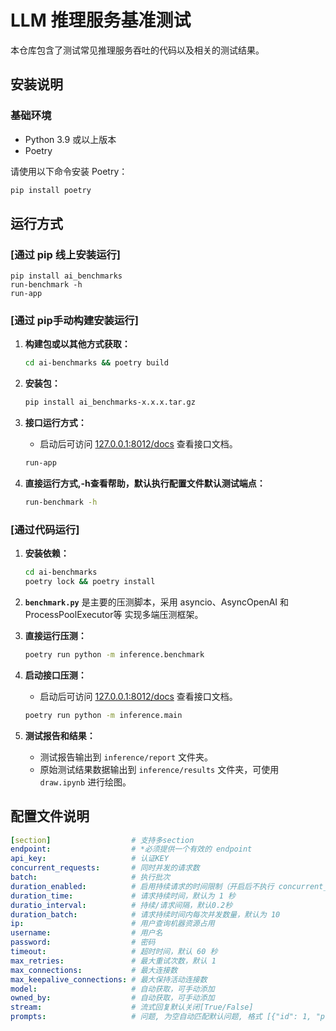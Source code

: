 # LLM 推理服务基准测试

本仓库包含了测试常见推理服务吞吐的代码以及相关的测试结果。

## 安装说明

### 基础环境

- Python 3.9 或以上版本
- Poetry

请使用以下命令安装 Poetry：
```bash
pip install poetry
```

## 运行方式

### [通过 pip 线上安装运行]

    pip install ai_benchmarks
    run-benchmark -h
    run-app

### [通过 pip手动构建安装运行]

1. **构建包或以其他方式获取：**
    ```bash
    cd ai-benchmarks && poetry build
    ```

2. **安装包：**
    ```bash
    pip install ai_benchmarks-x.x.x.tar.gz
    ```

3. **接口运行方式：**
   - 启动后可访问 [127.0.0.1:8012/docs](http://127.0.0.1:8012/docs) 查看接口文档。
    ```bash
    run-app
    ```

4. **直接运行方式,-h查看帮助，默认执行配置文件默认测试端点：**
    ```bash
    run-benchmark -h
    ```

### [通过代码运行]

1. **安装依赖：**
    ```bash
    cd ai-benchmarks
    poetry lock && poetry install
    ```

2. **`benchmark.py`** 是主要的压测脚本，采用 asyncio、AsyncOpenAI 和 ProcessPoolExecutor等 实现多端压测框架。

3. **直接运行压测：**
    ```bash
    poetry run python -m inference.benchmark
    ```

4. **启动接口压测：**
   - 启动后可访问 [127.0.0.1:8012/docs](http://127.0.0.1:8012/docs) 查看接口文档。
    ```bash
    poetry run python -m inference.main
    ```

5. **测试报告和结果：**
   - 测试报告输出到 `inference/report` 文件夹。
   - 原始测试结果数据输出到 `inference/results` 文件夹，可使用 `draw.ipynb` 进行绘图。

## 配置文件说明

```yaml
[section]                  # 支持多section
endpoint:                  # *必须提供一个有效的 endpoint
api_key:                   # 认证KEY
concurrent_requests:       # 同时并发的请求数
batch:                     # 执行批次
duration_enabled:          # 启用持续请求的时间限制（开启后不执行 concurrent_requests）[True/False]
duration_time:             # 请求持续时间，默认为 1 秒
duratio_interval:          # 持续/请求间隔，默认0.2秒
duration_batch:            # 请求持续时间内每次并发数量，默认为 10
ip:                        # 用户查询机器资源占用
username:                  # 用户名
password:                  # 密码
timeout:                   # 超时时间，默认 60 秒
max_retries:               # 最大重试次数，默认 1
max_connections:           # 最大连接数
max_keepalive_connections: # 最大保持活动连接数
model:                     # 自动获取，可手动添加
owned_by:                  # 自动获取，可手动添加
stream:                    # 流式回复默认关闭[True/False]
prompts:                   # 问题, 为空自动匹配默认问题, 格式 [{"id": 1, "prompt": "Output from 1 to 100"}, {"id": 2, "prompt": "List the top 10 most important people in history."},]

